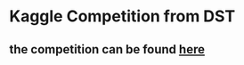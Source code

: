 # Kaggle Competition from DST
## the competition can be found [here](https://www.kaggle.com/c/sf-dst-scoring)
